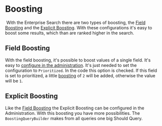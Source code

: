 # Boosting

​
With the Enterprise Search there are two types of boosting, the [Field Boosting](#field-boosting) and the [Explicit Boosting](#explicit-boosting).
With these configurations it's easy to boost some results, which than are ranked higher in the search.

## Field Boosting

With the field boosting, it's possible to boost values of a single field. It's easy to [configure in the administration](https://docs.shopware.com/en/shopware-6-en/enterprise-extensions/enterprise-search#searchable-information). It's just needed to set the configuration to `Prioritized`.
In the code this option is checked. If this field is set to prioritized, a little [boosting](https://www.elastic.co/guide/en/elasticsearch/reference/6.8/mapping-boost.html) of `2` will be added, otherwise the value will be `1`.

## Explicit Boosting

Like the [Field Boosting](#field-boosting) the Explicit Boosting can be configured in the Administration. With this boosting you have more possibilities.
The `BoostingQueryBuilder` makes from all queries one big Should Query.
